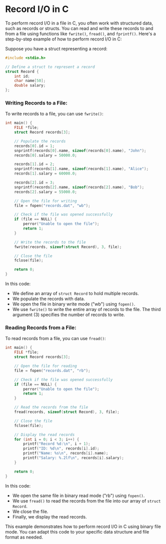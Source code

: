 # Record I/O in C
To perform record I/O in a file in C, you often work with structured data, such as records or structs. You can read and write these records to and from a file using functions like `fwrite()`, `fread()`, and `fprintf()`. Here's a step-by-step example of how to perform record I/O in C:

Suppose you have a struct representing a record:

```c
#include <stdio.h>

// Define a struct to represent a record
struct Record {
    int id;
    char name[50];
    double salary;
};
```

### Writing Records to a File:

To write records to a file, you can use `fwrite()`:

```c
int main() {
    FILE *file;
    struct Record records[3];

    // Populate the records
    records[0].id = 1;
    snprintf(records[0].name, sizeof(records[0].name), "John");
    records[0].salary = 50000.0;

    records[1].id = 2;
    snprintf(records[1].name, sizeof(records[1].name), "Alice");
    records[1].salary = 60000.0;

    records[2].id = 3;
    snprintf(records[2].name, sizeof(records[2].name), "Bob");
    records[2].salary = 55000.0;

    // Open the file for writing
    file = fopen("records.dat", "wb");

    // Check if the file was opened successfully
    if (file == NULL) {
        perror("Unable to open the file");
        return 1;
    }

    // Write the records to the file
    fwrite(records, sizeof(struct Record), 3, file);

    // Close the file
    fclose(file);

    return 0;
}
```

In this code:

- We define an array of `struct Record` to hold multiple records.
- We populate the records with data.
- We open the file in binary write mode ("wb") using `fopen()`.
- We use `fwrite()` to write the entire array of records to the file. The third argument (3) specifies the number of records to write.

### Reading Records from a File:

To read records from a file, you can use `fread()`:

```c
int main() {
    FILE *file;
    struct Record records[3];

    // Open the file for reading
    file = fopen("records.dat", "rb");

    // Check if the file was opened successfully
    if (file == NULL) {
        perror("Unable to open the file");
        return 1;
    }

    // Read the records from the file
    fread(records, sizeof(struct Record), 3, file);

    // Close the file
    fclose(file);

    // Display the read records
    for (int i = 0; i < 3; i++) {
        printf("Record %d:\n", i + 1);
        printf("ID: %d\n", records[i].id);
        printf("Name: %s\n", records[i].name);
        printf("Salary: %.2lf\n", records[i].salary);
    }

    return 0;
}
```

In this code:

- We open the same file in binary read mode ("rb") using `fopen()`.
- We use `fread()` to read the records from the file into our array of `struct Record`.
- We close the file.
- Finally, we display the read records.

This example demonstrates how to perform record I/O in C using binary file mode. You can adapt this code to your specific data structure and file format as needed.
